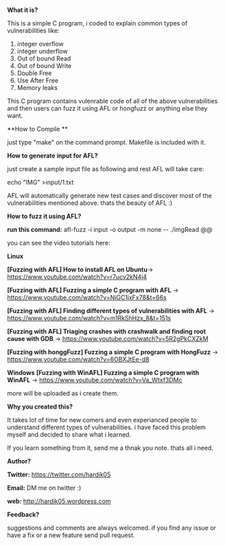 **What it is?**

This is a simple C program, i coded to explain common types of vulnerabilities like:
1. integer overflow
2. integer underflow
3. Out of bound Read
4. Out of bound Write
5. Double Free
6. Use After Free
7. Memory leaks

This C program contains vulenrable code of all of the above vulnerabilities and then users can fuzz it using AFL or hongfuzz or anything else they want. 

**How to Compile **

just type "make" on the command prompt. Makefile is included with it.

**How to generate input for AFL?**

just create a sample input file as following and rest AFL will take care:

echo "IMG" >input/1.txt

AFL will automatically generate new test cases and discover most of the vulnerabilities mentioned above. thats the beauty of AFL :)

**How to fuzz it using AFL?**

**run this command:** afl-fuzz -i input -o output -m none -- ./imgRead @@

you can see the video tutorials here:

**Linux**

**[Fuzzing with AFL] How to install AFL on Ubuntu**-> https://www.youtube.com/watch?v=r7ucv2kN4j4

**[Fuzzing with AFL] Fuzzing a simple C program with AFL** -> https://www.youtube.com/watch?v=NiGC1jxFx78&t=66s

**[Fuzzing with AFL] Finding different types of vulnerabilities with AFL** -> https://www.youtube.com/watch?v=m1RkShHzx_8&t=151s

**[Fuzzing with AFL] Triaging crashes with crashwalk and finding root cause with GDB** -> https://www.youtube.com/watch?v=5R2gPkCXZkM

**[Fuzzing with honggFuzz] Fuzzing a simple C program with HongFuzz** -> https://www.youtube.com/watch?v=6OBXJtEe-d8

**Windows**
**[Fuzzing with WinAFL] Fuzzing a simple C program with WinAFL** -> https://www.youtube.com/watch?v=Va_Wtxf3DMc

more will be uploaded as i create them.


**Why you created this?**

It takes lot of time for new comers and even experianced people to understand different types of vulnerabilities. i have faced this problem myself and decided to share what i learned.

If you learn something from it, send me a thnak you note. thats all i need.

**Author?**

**Twitter:** https://twitter.com/hardik05 

**Email:** DM me on twitter :)

**web:** http://hardik05.wordpress.com


**Feedback?**

suggestions and comments are always welcomed. if you find any issue or have a fix or a new feature send pull request.

